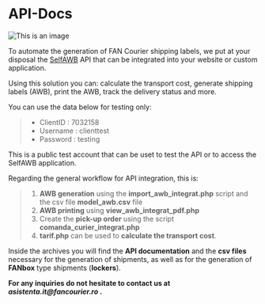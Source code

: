 # API-Docs

![This is an image](https://www.fancourier.ro/wp-content/themes/fancourier/images/logo.png)

To automate the generation of FAN Courier shipping labels, we put at your disposal the [SelfAWB](https://www.selfawb.ro/new/login) API that can be integrated into your website or custom application.

Using this solution you can: calculate the transport cost, generate shipping labels (AWB), print the AWB, track the delivery status and more. 

You can use the data below for testing only:
> - ClientID : 7032158
> - Username : clienttest
> - Password : testing

This is a public test account that can be uset to test the API or to access the SelfAWB application.

Regarding the general workflow for API integration, this is:
> 1. **AWB generation** using the **import_awb_integrat.php** script and the csv file **model_awb.csv** file
> 2. **AWB printing** using **view_awb_integrat_pdf.php**
> 3. Create the **pick-up order** using the script **comanda_curier_integrat.php**
> 4. **tarif.php** can be used to **calculate the transport cost**.

Inside the archives you will find the **API documentation** and the **csv files** necessary for the generation of shipments, as well as for the generation of **FANbox** type shipments (**lockers**).

**For any inquiries do not hesitate to contact us at _asistenta.it@fancourier.ro_ .** 
